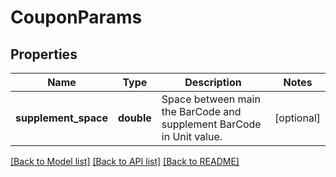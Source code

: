 # CouponParams

## Properties
Name | Type | Description | Notes
------------ | ------------- | ------------- | -------------
**supplement_space** | **double** | Space between main the BarCode and supplement BarCode in Unit value. | [optional] 

[[Back to Model list]](../../README.md#documentation-for-models) [[Back to API list]](../../README.md#documentation-for-api-endpoints) [[Back to README]](../../README.md)


